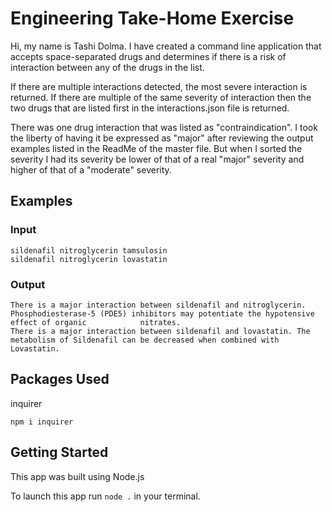 # Engineering Take-Home Exercise
Hi, my name is Tashi Dolma. I have created a command line application that accepts space-separated drugs and determines if there is a risk of interaction between any of the drugs in the list. 

If there are multiple interactions detected, the most severe interaction is returned. If there are multiple of the same severity of interaction then the two drugs that are listed first in the interactions.json file is returned. 

There was one drug interaction that was listed as "contraindication". I took the liberty of having it be expressed as "major" after reviewing the output examples listed in the ReadMe of the master file. But when I sorted the severity I had its severity be lower of that of a real "major" severity and higher of that of a "moderate" severity. 

## Examples

### Input
    sildenafil nitroglycerin tamsulosin
    sildenafil nitroglycerin lovastatin

### Output
    There is a major interaction between sildenafil and nitroglycerin. Phosphodiesterase-5 (PDE5) inhibitors may potentiate the hypotensive effect of organic            nitrates.
    There is a major interaction between sildenafil and lovastatin. The metabolism of Sildenafil can be decreased when combined with Lovastatin.


## Packages Used
inquirer 

`npm i inquirer`

## Getting Started
This app was built using Node.js

To launch this app run `node .` in your terminal. 
